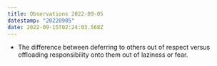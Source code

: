 ```yaml
---
title: Observations 2022-09-05
datestamp: "20220905"
date: 2022-09-15T02:24:03.568Z
---
```

- The difference between deferring to others out of respect versus offloading responsibility onto them out of laziness or fear.